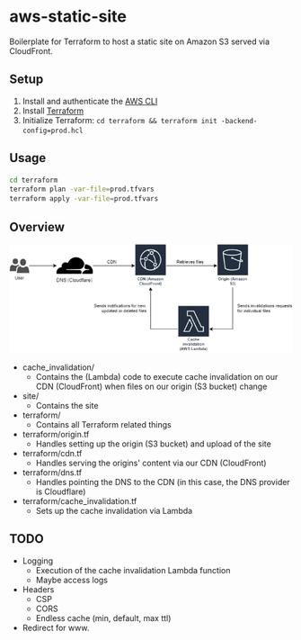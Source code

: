 # aws-static-site

Boilerplate for Terraform to host a static site on Amazon S3 served via CloudFront.

## Setup

1. Install and authenticate the [AWS CLI](https://docs.aws.amazon.com/cli/index.html)
2. Install [Terraform](https://www.terraform.io/downloads.html)
3. Initialize Terraform: `cd terraform && terraform init -backend-config=prod.hcl`

## Usage

```sh
cd terraform
terraform plan -var-file=prod.tfvars
terraform apply -var-file=prod.tfvars
```

## Overview

<div align="center">
  <img src="https://raw.githubusercontent.com/simonknittel/aws-static-site/master/docs/architecture.png">
</div>

* cache_invalidation/
  * Contains the (Lambda) code to execute cache invalidation on our CDN (CloudFront) when files on our origin (S3 bucket) change
* site/
  * Contains the site
* terraform/
  * Contains all Terraform related things
* terraform/origin.tf
  * Handles setting up the origin (S3 bucket) and upload of the site
* terraform/cdn.tf
  * Handles serving the origins' content via our CDN (CloudFront)
* terraform/dns.tf
  * Handles pointing the DNS to the CDN (in this case, the DNS provider is Cloudflare)
* terraform/cache_invalidation.tf
  * Sets up the cache invalidation via Lambda

## TODO

* Logging
  * Execution of the cache invalidation Lambda function
  * Maybe access logs
* Headers
  * CSP
  * CORS
  * Endless cache (min, default, max ttl)
* Redirect for www.
